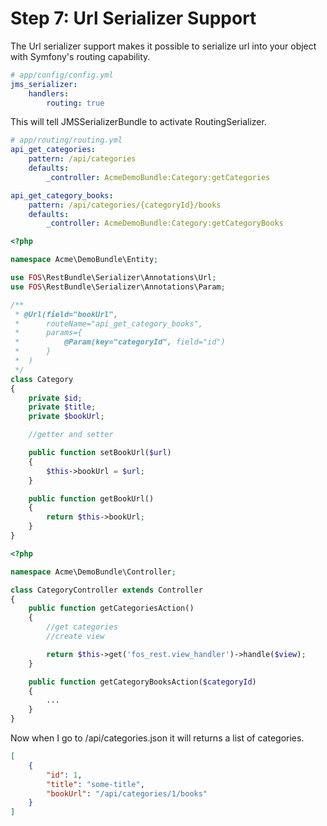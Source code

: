Step 7: Url Serializer Support
=============================


The Url serializer support makes it possible to serialize url into your object with Symfony's routing capability.

```yaml
# app/config/config.yml
jms_serializer:
    handlers:
        routing: true 
````
This will tell JMSSerializerBundle to activate RoutingSerializer.

```yaml
# app/routing/routing.yml
api_get_categories:
    pattern: /api/categories
    defaults:
        _controller: AcmeDemoBundle:Category:getCategories

api_get_category_books:
    pattern: /api/categories/{categoryId}/books
    defaults:
        _controller: AcmeDemoBundle:Category:getCategoryBooks
````


```php
<?php

namespace Acme\DemoBundle\Entity;

use FOS\RestBundle\Serializer\Annotations\Url;
use FOS\RestBundle\Serializer\Annotations\Param;

/**
 * @Url(field="bookUrl",
 *      routeName="api_get_category_books",
 *      params={
 *          @Param(key="categoryId", field="id")
 *      }
 *  )
 */
class Category
{
    private $id;
    private $title;
    private $bookUrl;

    //getter and setter

    public function setBookUrl($url)
    {
        $this->bookUrl = $url;
    }

    public function getBookUrl()
    {
        return $this->bookUrl;
    }
}
```

```php
<?php

namespace Acme\DemoBundle\Controller;

class CategoryController extends Controller
{
    public function getCategoriesAction()
    {
        //get categories
        //create view

        return $this->get('fos_rest.view_handler')->handle($view);
    }

    public function getCategoryBooksAction($categoryId)
    {
        ...
    }
}
```

Now when I go to /api/categories.json it will returns a list of categories.

```json
[
    {
        "id": 1,
        "title": "some-title",
        "bookUrl": "/api/categories/1/books"
    }
]
```
